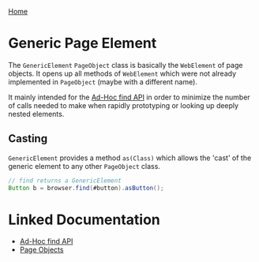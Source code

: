 [Home](../README.md)

# Generic Page Element
The `GenericElement` `PageObject` class is basically the `WebElement` of page objects.
It opens up all methods of `WebElement` which were not already implemented in `PageObject` (maybe with a different name).
 
It mainly intended for the [Ad-Hoc find API](ad-hoc-find.md) in order to minimize the number of calls needed to make
when rapidly prototyping or looking up deeply nested elements.

## Casting
`GenericElement` provides a method `as(Class)` which allows the 'cast' of the generic element to any other `PageObject` class.

```java
// find returns a GenericElement
Button b = browser.find(#button).asButton();
```

# Linked Documentation

- [Ad-Hoc find API](ad-hoc-find.md)
- [Page Objects](page-object.md)
